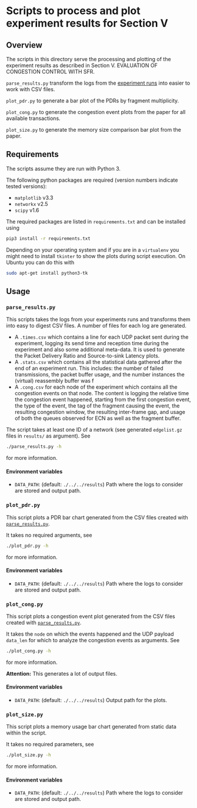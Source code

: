 # Scripts to process and plot experiment results for Section V

## Overview

The scripts in this directory serve the processing and plotting of the
experiment results as described in Section V. EVALUATION OF CONGESTION CONTROL
WITH SFR.

`parse_results.py` transform the logs from the [experiment
runs](../experiment_ctrl) into easier to work with CSV files.

`plot_pdr.py` to generate a bar plot of the PDRs by fragment multiplicity.

`plot_cong.py` to generate the congestion event plots from the paper for all
available transactions.

`plot_size.py` to generate the memory size comparison bar plot from the paper.


## Requirements
The scripts assume they are run with Python 3.

The following python packages are required (version numbers indicate tested
versions):

- `matplotlib` v3.3
- `networkx` v2.5
- `scipy` v1.6

The required packages are listed in `requirements.txt` and can be installed
using

```sh
pip3 install -r requirements.txt
```

Depending on your operating system and if you are in a `virtualenv` you might
need to install `tkinter` to show the plots during script execution. On Ubuntu
you can do this with

```sh
sudo apt-get install python3-tk
```

## Usage

### `parse_results.py`
This scripts takes the logs from your experiments runs and transforms them into
easy to digest CSV files. A number of files for each log are generated.

- A `.times.csv` which contains a line for each UDP packet sent during the
  experiment, logging its send time and reception time during the experiment and
  also some additional meta-data. It is used to generate the Packet Delivery
  Ratio and Source-to-sink Latency plots.
- A `.stats.csv` which contains all the statistical data gathered after the end
  of an experiment run. This includes: the number of failed transmissions, the
  packet buffer usage, and the number instances the (virtual) reassembly buffer
  was f
- A `.cong.csv` for each node of the experiment which contains all the
  congestion events on that node. The content is logging the relative time the
  congestion event happened, starting from the first congestion event, the type
  of the event, the tag of the fragment causing the event, the resulting
  congestion window, the resulting inter-frame gap, and usage of both the queues
  observed for ECN as well as the fragment buffer.

The script takes at least one ID of a network (see generated `edgelist.gz` files
in `results/` as argument). See

```sh
./parse_results.py -h
```

for more information.

#### Environment variables
- `DATA_PATH`: (default: `./../../results`) Path where the logs to consider are
  stored and output path.

### `plot_pdr.py`
This script plots a PDR bar chart generated from the CSV files created with
[`parse_results.py`](#parse_resultspy).

It takes no required arguments, see

```sh
./plot_pdr.py -h
```

for more information.

#### Environment variables
- `DATA_PATH`: (default: `./../../results`) Path where the logs to consider are
  stored and output path.

### `plot_cong.py`
This script plots a congestion event plot generated from the CSV files created
with [`parse_results.py`](#parse_resultspy).

It takes the `node` on which the events happened and the UDP payload `data_len`
for which to analyze the congestion events as arguments. See

```sh
./plot_cong.py -h
```

for more information.

**Attention:** This generates a lot of output files.

#### Environment variables
- `DATA_PATH`: (default: `./../../results`) Output path for the plots.

### `plot_size.py`
This script plots a memory usage bar chart generated from static data within the
script.

It takes no required parameters, see

```sh
./plot_size.py -h
```

for more information.

#### Environment variables
- `DATA_PATH`: (default: `./../../results`) Path where the logs to consider are
  stored and output path.
